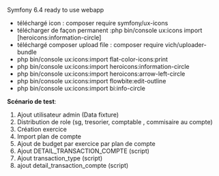 Symfony 6.4 ready to use webapp


* téléchargé icon : composer require symfony/ux-icons
* télécharger de façon permanent :php bin/console ux:icons import [heroicons:information-circle]
* téléchargé composer upload file : composer require vich/uploader-bundle 
* php bin/console ux:icons:import flat-color-icons:print
* php bin/console ux:icons:import heroicons:information-circle
* php bin/console ux:icons:import heroicons:arrow-left-circle
* php bin/console ux:icons:import flowbite:edit-outline
* php bin/console ux:icons:import bi:info-circle

**Scénario de test**:
1. Ajout utilisateur admin (Data fixture)
2. Distribution de role (sg, tresorier, comptable , commisaire au compte)
3. Création exercice
3. Import plan de compte
4. Ajout de budget par exercice par plan de compte
5. Ajout DETAIL_TRANSACTION_COMPTE (script)
6. Ajout transaction_type (script)
7. ajout detail_transaction_compte (script)

